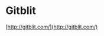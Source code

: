 <!--
id: 12817051309
link: http://tumblr.atmos.org/post/12817051309/gitblit
slug: gitblit
date: Mon Nov 14 2011 18:15:25 GMT-0800 (PST)
publish: 2011-11-014
tags: 
title: Gitblit
-->


Gitblit
=======

[http://gitblit.com/](http://gitblit.com/)

